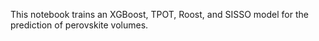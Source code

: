 This notebook trains an XGBoost, TPOT, Roost, and SISSO model for the prediction of perovskite volumes.
